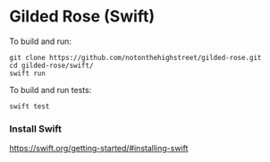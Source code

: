 # Gilded Rose (Swift)

To build and run:

    git clone https://github.com/notonthehighstreet/gilded-rose.git
    cd gilded-rose/swift/
    swift run

To build and run tests:

    swift test

### Install Swift

https://swift.org/getting-started/#installing-swift
